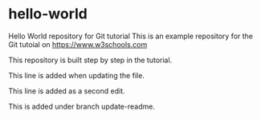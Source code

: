 # hello-world
Hello World repository for Git tutorial
This is an example repository for the Git tutoial on https://www.w3schools.com

This repository is built step by step in the tutorial.

This line is added when updating the file.

This line is added as a second edit.

This is added under branch update-readme.
